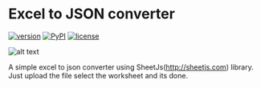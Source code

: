 # Excel to JSON converter

[![version](https://img.shields.io/badge/version-v0.0.1-orange.svg)]()
[![PyPI](https://img.shields.io/badge/status-stable-brightgreen.svg)]()
[![license](https://img.shields.io/badge/license-MIT-blue.svg)]()

![alt text](https://www.rudrakshpathak.com/img/excel-to-json.PNG)

A simple excel to json converter using SheetJs(http://sheetjs.com) library. Just upload the file select the worksheet and its done.
